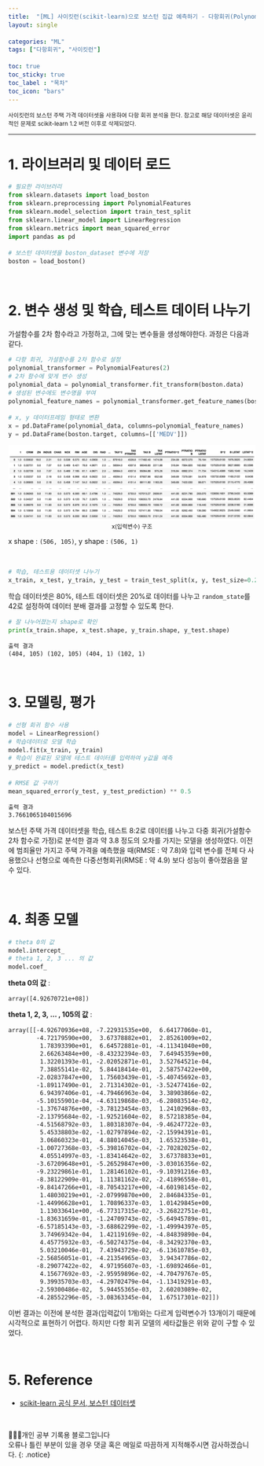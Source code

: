 ```yaml
---
title:  "[ML] 사이킷런(scikit-learn)으로 보스턴 집값 예측하기 - 다항회귀(Polynomial Regression)"
layout: single

categories: "ML"
tags: ["다항회귀", "사이킷런"]

toc: true
toc_sticky: true
toc_label : "목차"
toc_icon: "bars"
---
```


<small>사이킷런의 보스턴 주택 가격 데이터셋을 사용하여 다항 회귀 분석을 한다. 참고로 해당 데이터셋은 윤리적인 문제로 scikit-learn 1.2 버전 이후로 삭제되었다.</small>

***

# 1. 라이브러리 및 데이터 로드
```python
# 필요한 라이브러리
from sklearn.datasets import load_boston
from sklearn.preprocessing import PolynomialFeatures
from sklearn.model_selection import train_test_split
from sklearn.linear_model import LinearRegression
from sklearn.metrics import mean_squared_error
import pandas as pd  

# 보스턴 데이터셋을 boston_dataset 변수에 저장
boston = load_boston()
```

<br>

# 2. 변수 생성 및 학습, 테스트 데이터 나누기
가설함수를 2차 함수라고 가정하고, 그에 맞는 변수들을 생성해야한다. 과정은 다음과 같다.

```python
# 다항 회귀, 가설함수를 2차 함수로 설정
polynomial_transformer = PolynomialFeatures(2)
# 2차 함수에 맞게 변수 생성 
polynomial_data = polynomial_transformer.fit_transform(boston.data)
# 생성된 변수에도 변수명을 부여
polynomial_feature_names = polynomial_transformer.get_feature_names(boston.feature_names)

# x, y 데이터프레임 형태로 변환
x = pd.DataFrame(polynomial_data, columns=polynomial_feature_names)
y = pd.DataFrame(boston.target, columns=[['MEDV']])
```

<div style="text-align : center;">
<img src="/assets/images/boston_poly_x.png">
<center><small>x(입력변수) 구조</small></center>
</div>

x shape : ```(506, 105)```, y shape : ```(506, 1)```

<br>

```python
# 학습, 테스트용 데이터셋 나누기
x_train, x_test, y_train, y_test = train_test_split(x, y, test_size=0.2, random_state=42)
```

학습 데이터셋은 80%, 테스트 데이터셋은 20%로 데이터를 나누고 ```random_state```를 42로 설정하여 데이터 분배 결과를 고정할 수 있도록 한다.

```python
# 잘 나누어졌는지 shape로 확인
print(x_train.shape, x_test.shape, y_train.shape, y_test.shape)
```
```
출력 결과
(404, 105) (102, 105) (404, 1) (102, 1)
```

<br>

# 3. 모델링, 평가
```python
# 선형 회귀 함수 사용
model = LinearRegression()
# 학습데이터로 모델 학습
model.fit(x_train, y_train)
# 학습이 완료된 모델에 테스트 데이터를 입력하여 y값을 예측
y_predict = model.predict(x_test)

# RMSE 값 구하기
mean_squared_error(y_test, y_test_prediction) ** 0.5
```
```
출력 결과
3.7661065104015696
```

보스턴 주택 가격 데이터셋을 학습, 테스트 8:2로 데이터를 나누고 다중 회귀(가설함수 2차 함수로 가정)로 분석한 결과 약 3.8 정도의 오차를 가지는 모델을 생성하였다. 이전에 범죄율만 가지고 주택 가격을 예측했을 때(RMSE : 약 7.8)와 입력 변수를 전체 다 사용했으나 선형으로 예측한 다중선형회귀(RMSE : 약 4.9) 보다 성능이 좋아졌음을 알 수 있다.

<br>

# 4. 최종 모델

```python
# theta 0의 값
model.intercept_
# theta 1, 2, 3 ... 의 값
model.coef_
```
**theta 0의 값** :
```
array([4.92670721e+08])
```
**theta 1, 2, 3, ... , 105의 값** : 
```
array([[-4.92670936e+08, -7.22931535e+00,  6.64177060e-01,
        -4.72179590e+00,  3.67378882e+01,  2.85261009e+02,
         1.78393390e+01,  6.64572881e-01, -4.11341040e+00,
         2.66263484e+00, -8.43232394e-03,  7.64945359e+00,
         1.32201393e-01, -2.02052871e-01,  3.52764521e-04,
         7.38855141e-02,  5.84418414e-01,  2.58757422e+00,
        -2.02837847e+00,  1.75603439e-01, -5.40745692e-03,
        -1.89117490e-01,  2.71314302e-01, -3.52477416e-02,
         6.94397406e-01, -4.79466963e-04,  3.38903866e-02,
        -5.10155901e-04, -4.63119868e-03, -6.28083514e-02,
        -1.37674876e+00, -3.78123454e-03,  1.24102968e-03,
        -2.13795684e-02, -1.92521604e-02,  8.57218385e-04,
        -4.51568792e-03,  1.80318307e-04, -9.46247722e-03,
         5.45338803e-02, -1.02797894e-02, -2.15994391e-01,
         3.06860323e-01,  4.88014045e-03,  1.65323538e-01,
        -1.00727368e-03, -5.39816702e-04, -2.70282025e-02,
         4.05514997e-03, -1.83414642e-02,  3.67378833e+01,
        -3.67209648e+01, -5.26529847e+00, -3.03016356e-02,
        -9.23229861e-01,  1.28146102e-01, -9.10391216e-03,
        -8.38122909e-01,  1.11381162e-02, -2.41896558e-01,
        -9.84147266e+01, -8.70543217e+00, -4.60198145e-02,
         1.48030219e+01, -2.07999870e+00,  2.84684335e-01,
        -1.44996628e+01,  1.70896337e-03,  1.01429845e+00,
         1.13033641e+00, -6.77317315e-02, -3.26822751e-01,
        -1.83631659e-01, -1.24709743e-02, -5.64945789e-01,
        -6.57185143e-03, -3.68862299e-02, -1.49994397e-05,
         3.74969342e-04,  1.42119169e-02, -4.84839890e-04,
         4.45775932e-03, -6.50274375e-04, -8.34292370e-03,
         5.03210046e-01,  7.43943729e-02, -6.13610785e-03,
        -2.56856051e-01, -4.21354965e-03,  3.94347786e-02,
        -8.29077422e-02,  4.97195607e-03, -1.69892466e-01,
         4.15677692e-03, -2.95959896e-02, -4.70479767e-05,
         9.39935703e-03, -4.29702479e-04, -1.13419291e-03,
        -2.59300486e-02,  5.94455365e-03,  2.60203089e-02,
        -4.28552296e-05, -3.08363345e-04,  1.67517301e-02]])
```

이번 결과는 이전에 분석한 결과(입력값이 1개)와는 다르게 입력변수가 13개이기 때문에 시각적으로 표현하기 어렵다. 하지만 다항 회귀 모델의 세타값들은 위와 같이 구할 수 있었다.

<br>

# 5. Reference
- [scikit-learn 공식 문서, 보스턴 데이터셋](https://scikit-learn.org/0.15/modules/generated/sklearn.datasets.load_boston.html)

<br>

👩🏻‍💻개인 공부 기록용 블로그입니다
<br>오류나 틀린 부분이 있을 경우 댓글 혹은 메일로 따끔하게 지적해주시면 감사하겠습니다.
{: .notice}